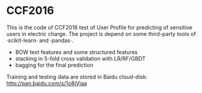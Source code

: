 # CCF2016

This is the code of CCF2016 test of User Profile for predicting of sensitive users in electric charge.
The project is depend on some third-party tools of ·scikit-learn· and ·pandas·.

- BOW text features and some structured features
- stacking in 5-fold cross validation with LR/RF/GBDT
- bagging for the final prediction

Training and testing data are stored in Baidu cloud-disk:
http://pan.baidu.com/s/1o8jVjaa

